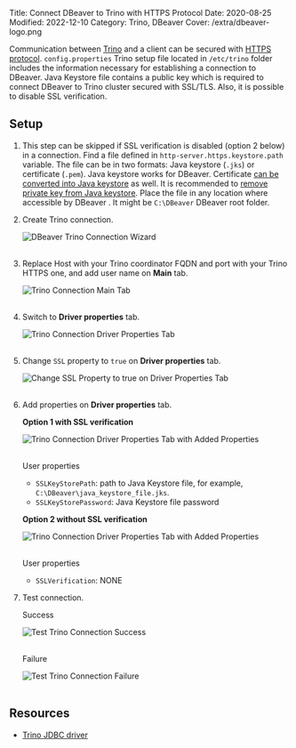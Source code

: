Title: Connect DBeaver to Trino with HTTPS Protocol
Date: 2020-08-25
Modified: 2022-12-10
Category: Trino, DBeaver
Cover: /extra/dbeaver-logo.png

Communication between [Trino](https://trino.io/) and a client can be secured with [HTTPS protocol](http-server.https.keystore.path). `config.properties` Trino setup file located in `/etc/trino` folder includes the information necessary for establishing a connection to DBeaver. Java Keystore file contains a public key which is required to connect DBeaver to Trino cluster secured with SSL/TLS. Also, it is possible to disable SSL verification.


## Setup

1. This step can be skipped if SSL verification is disabled (option 2 below) in a connection. Find a file defined in `http-server.https.keystore.path` variable. The file can be in two formats: Java keystore (`.jks`) or certificate (`.pem`). Java keystore works for DBeaver. Certificate [can be converted into Java keystore]({filename}/articles/convert-pem-file-format-java-keystore.md) as well. It is recommended to [remove private key from Java keystore]({filename}/articles/remove-private-key-java-keystore.md). Place the file in any location where accessible by DBeaver . It might be `C:\DBeaver` DBeaver root folder. 

2. Create Trino connection.

    ![DBeaver Trino Connection Wizard]({static}/images/connect-dbeaver-presto-https-protocol/dbeaver-trino-connection-wizard.jpg)</br></br>

3. Replace Host with your Trino coordinator FQDN and port with your Trino HTTPS one, and add user name on **Main** tab.

    ![Trino Connection Main Tab]({static}/images/connect-dbeaver-presto-https-protocol/trino-connection-main-tab.jpg)</br></br>

4. Switch to **Driver properties** tab.

    ![Trino Connection Driver Properties Tab]({static}/images/connect-dbeaver-presto-https-protocol/trino-connection-driver-properties-tab.jpg)</br></br>

5. Change `SSL` property to `true` on **Driver properties** tab.

    ![Change SSL Property to true on Driver Properties Tab]({static}/images/connect-dbeaver-presto-https-protocol/change-ssl-property-true.jpg)</br></br>

6. Add properties on **Driver properties** tab.

    **Option 1 with SSL verification**

    ![Trino Connection Driver Properties Tab with Added Properties]({static}/images/connect-dbeaver-presto-https-protocol/trino-connection-driver-properties-tab-with-properties.jpg)</br></br>

    User properties

    * `SSLKeyStorePath`: path to Java Keystore file, for example, `C:\DBeaver\java_keystore_file.jks`.
    * `SSLKeyStorePassword`: Java Keystore file password

    **Option 2 without SSL verification**

    ![Trino Connection Driver Properties Tab with Added Properties]({static}/images/connect-dbeaver-presto-https-protocol/trino-connection-driver-properties-tab-with-properties2.jpg)</br></br>

    User properties

    * `SSLVerification`: NONE

7. Test connection.

    Success

    ![Test Trino Connection Success]({static}/images/connect-dbeaver-presto-https-protocol/test-trino-connection-success.jpg)</br></br>

    Failure

    ![Test Trino Connection Failure]({static}/images/connect-dbeaver-presto-https-protocol/test-trino-connection-failure.jpg)</br></br>

## Resources

* [Trino JDBC driver](https://trino.io/docs/current/installation/jdbc.html)
